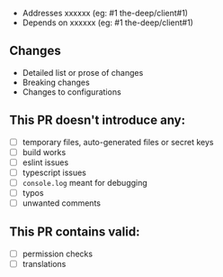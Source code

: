 - Addresses xxxxxx (eg: #1 the-deep/client#1)
- Depends on xxxxxx (eg: #1 the-deep/client#1)

## Changes

* Detailed list or prose of changes
* Breaking changes
* Changes to configurations

## This PR doesn't introduce any:

- [ ] temporary files, auto-generated files or secret keys
- [ ] build works
- [ ] eslint issues
- [ ] typescript issues
- [ ] `console.log` meant for debugging
- [ ] typos
- [ ] unwanted comments

## This PR contains valid:

- [ ] permission checks
- [ ] translations
